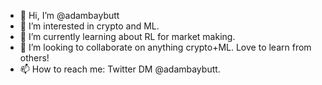 - 👋 Hi, I’m @adambaybutt
- 👀 I’m interested in crypto and ML.
- 🌱 I’m currently learning about RL for market making.
- 💞️ I’m looking to collaborate on anything crypto+ML. Love to learn from others!
- 📫 How to reach me: Twitter DM @adambaybutt.
